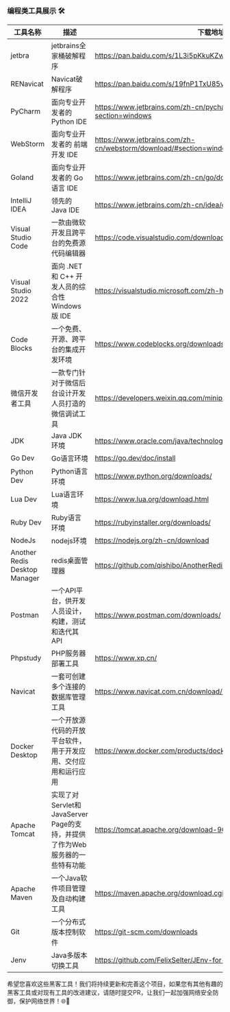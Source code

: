 ### 编程类工具展示 🛠️

| 工具名称                          | 描述                                                 | 下载地址                                               |
|-------------------------------|----------------------------------------------------|----------------------------------------------------|
| jetbra                        | jetbrains全家桶破解程序                                   |https://pan.baidu.com/s/1L3i5pKkuKZwEKRHX5AaotQ?pwd=jdc6|
| RENavicat                     | Navicat破解程序                                        |https://pan.baidu.com/s/19fnP1TxU85v2WB25FmN0kg?pwd=bfzu|
| PyCharm                       | 面向专业开发者的 Python IDE                                | https://www.jetbrains.com/zh-cn/pycharm/download/?section=windows                       |
| WebStorm                      | 面向专业开发者的 前端开发 IDE                                  |https://www.jetbrains.com/zh-cn/webstorm/download/#section=windows|
| Goland                        | 面向专业开发者的 Go语言 IDE                                  |https://www.jetbrains.com/zh-cn/go/download/#section=windows|
| IntelliJ IDEA                 | 领先的 Java IDE                                       |https://www.jetbrains.com/zh-cn/idea/download/?section=windows|
| Visual Studio Code            | 一款由微软开发且跨平台的免费源代码编辑器                               |https://code.visualstudio.com/download|
| Visual Studio 2022            | 面向 .NET 和 C++ 开发人员的综合性 Windows 版 IDE               |https://visualstudio.microsoft.com/zh-hans/downloads/|
| Code Blocks                   | 一个免费、开源、跨平台的集成开发环境                                 |https://www.codeblocks.org/downloads/|
| 微信开发者工具                       | 一款专门针对于微信后台设计开发人员打造的微信调试工具                         |https://developers.weixin.qq.com/miniprogram/dev/devtools/stable.html|
| JDK                           | Java JDK环境                                         |https://www.oracle.com/java/technologies/java-se-glance.html|
| Go Dev                        | Go语言环境                                             |https://go.dev/doc/install|
| Python Dev                    | Python语言环境                                         |https://www.python.org/downloads/|
| Lua Dev                       | Lua语言环境                                            |https://www.lua.org/download.html|
| Ruby Dev                      | Ruby语言环境                                           |https://rubyinstaller.org/downloads/|
| NodeJs                        | nodejs环境                                           |https://nodejs.org/zh-cn/download|
| Another Redis Desktop Manager | redis桌面管理器                                         |https://github.com/qishibo/AnotherRedisDesktopManager/releases|
| Postman                       | 一个API平台，供开发人员设计，构建，测试和迭代其API                       |https://www.postman.com/downloads/|
| Phpstudy                      | PHP服务器部署工具                                         |https://www.xp.cn/|
| Navicat                       | 一套可创建多个连接的数据库管理工具                                  |https://www.navicat.com.cn/download/navicat-premium|
| Docker Desktop                | 一个开放源代码的开放平台软件，用于开发应用、交付应用和运行应用                    |https://www.docker.com/products/docker-desktop/|
| Apache Tomcat                 | 实现了对Servlet和JavaServer Page的支持，并提供了作为Web服务器的一些特有功能 |https://tomcat.apache.org/download-90.cgi|
| Apache Maven                  | 一个Java软件项目管理及自动构建工具                                |https://maven.apache.org/download.cgi|
| Git                           | 一个分布式版本控制软件                                        |https://git-scm.com/downloads|
| Jenv                          | Java多版本切换工具                                        |https://github.com/FelixSelter/JEnv-for-Windows/releases|

希望您喜欢这些黑客工具！我们将持续更新和完善这个项目，如果您有其他有趣的黑客工具或对现有工具的改进建议，请随时提交PR，让我们一起加强网络安全防御，保护网络世界！🌐💪
